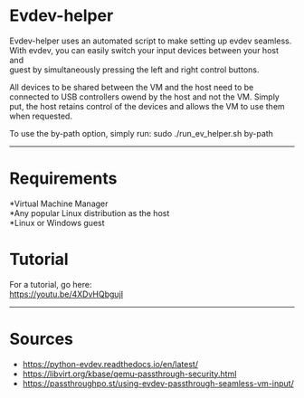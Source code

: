 # Evdev-helper

Evdev-helper uses an automated script to make setting up evdev seamless. <br/>
With evdev, you can easily switch your input devices between your host and<br/> guest by simultaneously pressing the left and right control buttons. <br/>

All devices to be shared between the VM and the host need to be connected to USB controllers owend by the host and not the VM. 
Simply put, the host retains control of the devices and allows the VM to use them when requested. 

To use the by-path option, simply run: sudo ./run_ev_helper.sh by-path

_______________________________________________________________

# Requirements

  *Virtual Machine Manager<br/>
  *Any popular Linux distribution as the host<br/>
  *Linux or Windows guest<br/>
  
# Tutorial
For a tutorial, go here:<br/>
https://youtu.be/4XDvHQbgujI

_______________________________________________________________

  
# Sources
* https://python-evdev.readthedocs.io/en/latest/
* https://libvirt.org/kbase/qemu-passthrough-security.html
* https://passthroughpo.st/using-evdev-passthrough-seamless-vm-input/
